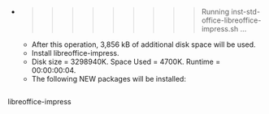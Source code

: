 * >>>>>>>>> Running inst-std-office-libreoffice-impress.sh ...
  * After this operation, 3,856 kB of additional disk space will be used.
  * Install libreoffice-impress.
  * Disk size = 3298940K. Space Used = 4700K. Runtime = 00:00:00:04.
  * The following NEW packages will be installed:
  ```bash
libreoffice-impress
  ```
